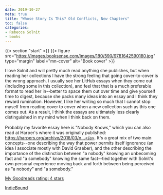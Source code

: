 ```yaml
---
date: 2019-10-27
meta: true
title: "Whose Story Is This? Old Conflicts, New Chapters"
toc: false
categories:
- Rebecca Solnit
- books
---
```


{{< section "start" >}}
{{< figure src="https://images.booksense.com/images/180/590/9781642590180.jpg" type="margin" label="mn-cover" alt="Book cover" >}}

I love Solnit and will pretty much read anything she publishes, but when reading her collections I have the strong feeling that going cover-to-cover is the wrong approach. I usually see her LitHub essays when they come out (including some in this collection), and feel that that is a much preferable format to read her in--better to space them out over time and give yourself time to digest, because she packs many ideas into an essay and I think they reward rumination. However, I like her writing so much that I cannot stop myself from reading cover to cover when a new collection such as this one comes out. As a result, I think the essays are ultimately less clearly distinguished in my mind when I think back on them. <br /><br />Probably my favorite essay here is "Nobody Knows," which you can also read at Harper's where it was originally published: <a target="_blank" href="https://harpers.org/archive/2018/03/nobody-knows-3/" rel="nofollow noopener">https://harpers.org/archive/2018/03/n...</a>. It's a great mix of two main concepts--one describing the way that power permits itself ignorance (an idea I associate mostly with David Graeber), and the other describing the importance of the distinction between "a nobody" knowing an unbecoming fact and "a somebody" knowing the same fact--tied together with Solnit's own personal experience moving back and forth between being perceived as "a nobody" and "a somebody."

[My Goodreads rating: 4 stars](https://www.goodreads.com/review/show/3002087235)  

[IndieBound](https://www.indiebound.org/book/9781642590180)
